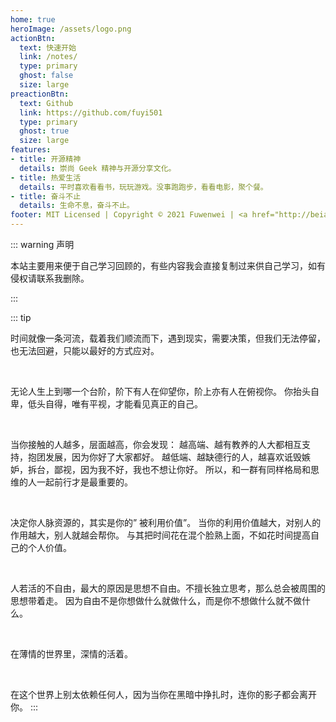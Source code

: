 ```yaml
---
home: true
heroImage: /assets/logo.png
actionBtn:
  text: 快速开始
  link: /notes/
  type: primary
  ghost: false
  size: large
preactionBtn:
  text: Github
  link: https://github.com/fuyi501
  type: primary
  ghost: true
  size: large
features:
- title: 开源精神
  details: 崇尚 Geek 精神与开源分享文化。
- title: 热爱生活
  details: 平时喜欢看看书，玩玩游戏。没事跑跑步，看看电影，聚个餐。
- title: 奋斗不止
  details: 生命不息，奋斗不止。
footer: MIT Licensed | Copyright © 2021 Fuwenwei | <a href="http://beian.miit.gov.cn/" target="_blank">自行填写ICP备案号</a>
---
```


::: warning 声明

本站主要用来便于自己学习回顾的，有些内容我会直接复制过来供自己学习，如有侵权请联系我删除。

:::

::: tip

时间就像一条河流，载着我们顺流而下，遇到现实，需要决策，但我们无法停留，也无法回避，只能以最好的方式应对。

<br>

无论人生上到哪一个台阶，阶下有人在仰望你，阶上亦有人在俯视你。 你抬头自卑，低头自得，唯有平视，才能看见真正的自己。

<br>

当你接触的人越多，层面越高，你会发现： 越高端、越有教养的人大都相互支持，抱团发展，因为你好了大家都好。 越低端、越缺德行的人，越喜欢诋毁嫉妒，拆台，鄙视，因为我不好，我也不想让你好。 所以，和一群有同样格局和思维的人一起前行才是最重要的。

<br>

决定你人脉资源的，其实是你的” 被利用价值”。 当你的利用价值越大，对别人的作用越大，别人就越会帮你。 与其把时间花在混个脸熟上面，不如花时间提高自己的个人价值。

<br>

人若活的不自由，最大的原因是思想不自由。不擅长独立思考，那么总会被周围的思想带着走。 因为自由不是你想做什么就做什么，而是你不想做什么就不做什么。

<br>

在薄情的世界里，深情的活着。

<br>

在这个世界上别太依赖任何人，因为当你在黑暗中挣扎时，连你的影子都会离开你。
:::

